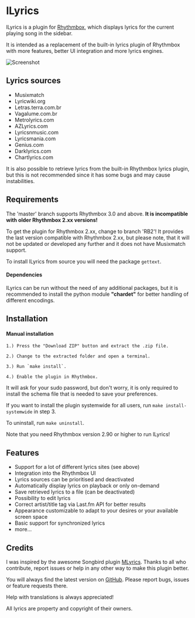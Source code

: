 lLyrics
===============

lLyrics is a plugin for [Rhythmbox](http://projects.gnome.org/rhythmbox/), which displays lyrics for the current playing song in the sidebar.

It is intended as a replacement of the built-in lyrics plugin of Rhythmbox with more features, better UI integration and more lyrics engines.



![Screenshot](img/screenshot-small.png)




Lyrics sources
---------------

  - Musixmatch
  - Lyricwiki.org
  - Letras.terra.com.br
  - Vagalume.com.br
  - Metrolyrics.com
  - AZLyrics.com
  - Lyricsnmusic.com
  - Lyricsmania.com
  - Genius.com
  - Darklyrics.com
  - Chartlyrics.com

It is also possible to retrieve lyrics from the built-in Rhythmbox lyrics plugin, but this is not recommended since it has some bugs and may cause instabilities.




Requirements
---------------

The 'master' branch supports Rhythmbox 3.0 and above. **It is incompatible with older Rhythmbox 2.xx versions!**

To get the plugin for Rhythmbox 2.xx, change to branch 'RB2'! It provides the last version compatible with Rhythmbox 2.xx, but please note, that it will not be updated or developed any further and it does not have Musixmatch support.

To install lLyrics from source you will need the package `gettext`.

#### Dependencies ####

lLyrics can be run without the need of any additional packages, but it is recommended to install the python module **"chardet"** for better handling of different encodings.



Installation
---------------

#### Manual installation ####

	1.) Press the "Download ZIP" button and extract the .zip file.

	2.) Change to the extracted folder and open a terminal.

	3.) Run `make install`.

	4.) Enable the plugin in Rhythmbox.

It will ask for your sudo password, but don't worry, it is only required to install the schema file that is needed to save your preferences.

If you want to install the plugin systemwide for all users, run `make install-systemwide` in step 3.

To uninstall, run `make uninstall`.

Note that you need Rhythmbox version 2.90 or higher to run lLyrics!




Features
---------------
  - Support for a lot of different lyrics sites (see above)
  - Integration into the Rhythmbox UI
  - Lyrics sources can be prioritised and deactivated
  - Automatically display lyrics on playback or only on-demand
  - Save retrieved lyrics to a file (can be deactivated)
  - Possibility to edit lyrics
  - Correct artist/title tag via Last.fm API for better results
  - Appearance customizable to adapt to your desires or your available screen space
  - Basic support for synchronized lyrics
  - more...




Credits
---------------

I was inspired by the awesome Songbird plugin [MLyrics](https://github.com/FreeleX/MLyrics).
Thanks to all who contribute, report issues or help in any other way to make this plugin better.

You will always find the latest version on [GitHub](https://github.com/dmo60/lLyrics).
Please report bugs, issues or feature requests there.

Help with translations is always appreciated!

All lyrics are property and copyright of their owners.

